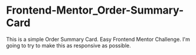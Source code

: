 # Frontend-Mentor_Order-Summary-Card
This is a simple Order Summary Card. Easy Frontend Mentor Challenge. I'm going to try to make this as responsive as possible.
